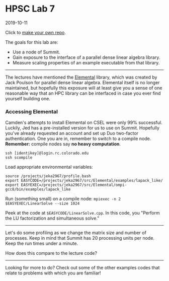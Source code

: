 # HPSC Lab 7
2019-10-11

Click to [make your own repo](https://classroom.github.com/a/EHECnfpv).

The goals for this lab are:
* Use a node of Summit.
* Gain exposure to the interface of a parallel dense linear algebra library.
* Measure scaling properties of an example executable from that library.

-----

The lectures have mentioned the [Elemental](https://github.com/elemental/Elemental) library, which was created by Jack Poulson for parallel dense linear algebra.  Elemental itself is no longer maintained, but hopefully this exposure will at least give you a sense of one reasonable way that an HPC library can be interfaced in case you ever find yourself building one.

### Accessing Elemental

Camden's attempts to install Elemental on CSEL were only 99% successful.  Luckily, Jed has a pre-installed version for us to use on Summit.  Hopefully you've already requested an account and set up Duo two-factor authentication.  One you are in, remember to switch to a compile node.  **Remember:** compile nodes say **no heavy computation**.
```
ssh [identikey]@login.rc.colorado.edu
ssh scompile
```

Load appropriate environmental variables:
```
source /projects/jeka2967/profile.bash
export EASYCODE=/projects/jeka2967/src/Elemental/examples/lapack_like/
export EASYEXEC=/projects/jeka2967/src/Elemental/ompi-gcc8/bin/examples/lapack_like
```

Run (something small) on a compile node:
```mpiexec -n 2 $EASYEXEC/LinearSolve --size 1024```

Peek at the code at `$EASYCODE/LinearSolve.cpp`.  In this code, you "Perform the LU factorization and simultaneous solve."

-----

Let's do some profiling as we change the matrix size and number of processes.  Keep in mind that Summit has 20 processing units per node.  Keep the run times under a minute.

How does this compare to the lecture code?

-----

Looking for more to do?  Check out some of the other examples codes that relate to problems with which you are familiar!